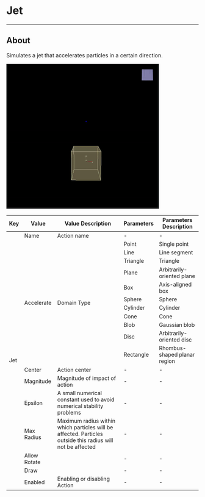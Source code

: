 # Jet

___

## About

Simulates a jet that accelerates particles in a certain direction.

![alt text](assets/gifs/jet.gif)

<table><thead>
  <tr>
    <th>Key</th>
    <th>Value</th>
    <th>Value Description</th>
    <th>Parameters</th>
    <th>Parameters Description</th>
  </tr></thead>
<tbody>
  <tr>
    <td rowspan="19">Jet</td>
    <td>Name</td>
    <td>Action name</td>
    <td>-</td>
    <td>-</td>
  </tr>
  <tr>
    <td rowspan="11">Accelerate</td>
    <td rowspan="11">Domain Type</td>
    <td>Point</td>
    <td>Single point</td>
  </tr>
  <tr>
    <td>Line</td>
    <td>Line segment</td>
  </tr>
  <tr>
    <td>Triangle</td>
    <td>Triangle</td>
  </tr>
  <tr>
    <td>Plane</td>
    <td>Arbitrarily-oriented plane</td>
  </tr>
  <tr>
    <td>Box</td>
    <td>Axis-aligned box</td>
  </tr>
  <tr>
    <td>Sphere</td>
    <td>Sphere</td>
  </tr>
  <tr>
    <td>Cylinder</td>
    <td>Cylinder</td>
  </tr>
  <tr>
    <td>Cone</td>
    <td>Cone</td>
  </tr>
  <tr>
    <td>Blob</td>
    <td>Gaussian blob</td>
  </tr>
  <tr>
    <td>Disc</td>
    <td>Arbitrarily-oriented disc</td>
  </tr>
  <tr>
    <td>Rectangle</td>
    <td>Rhombus-shaped planar region</td>
  </tr>
  <tr>
    <td>Center</td>
    <td>Action center</td>
    <td>-</td>
    <td>-</td>
  </tr>
  <tr>
    <td>Magnitude</td>
    <td>Magnitude of impact of action</td>
    <td>-</td>
    <td>-</td>
  </tr>
  <tr>
    <td>Epsilon</td>
    <td>A small numerical constant used to avoid numerical stability problems</td>
    <td>-</td>
    <td>-</td>
  </tr>
  <tr>
    <td>Max Radius</td>
    <td>Maximum radius within which particles will be affected. Particles outside this radius will not be affected</td>
    <td>-</td>
    <td>-</td>
  </tr>
  <tr>
    <td>Allow Rotate</td>
    <td></td>
    <td>-</td>
    <td>-</td>
  </tr>
  <tr>
    <td>Draw</td>
    <td></td>
    <td>-</td>
    <td>-</td>
  </tr>
  <tr>
    <td>Enabled</td>
    <td>Enabling or disabling Action</td>
    <td>-</td>
    <td>-</td>
  </tr>
</tbody></table>
